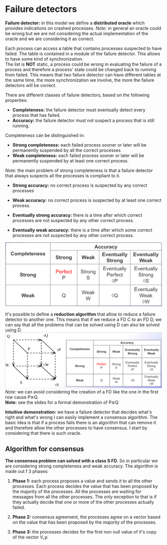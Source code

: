 # Failure detectors

**Failure detector:** in this model we define a **distributed oracle** which provides indications on crashed processes. *Note:* in general an oracle could be wrong but we are not considering the actual implementation of the oracle and we are considering it as correct.

Each process can access a table that contains processes suspected to have failed. The table is contained in a module of the failure detector. This allows to have some kind of synchronization.  
The list is **NOT** static, a process could be wrong in evaluating the failure of a process and therefore a process' state could be changed back to running from failed. This means that two failure detector can have different tables at the same time, the more synchronization we involve, the more the failure detectors will be correct.

There are different classes of failure detectors, based on the following properties:

- **Completeness:** the failure detector must eventually detect every process that has failed.
- **Accuracy:** the failure detector must not suspect a process that is still running.

Completeness can be distinguished in:

- **Strong completeness:** each failed process sooner or later will be permanently suspended by all the correct processes
- **Weak completeness:** each failed process sooner or later will be permanently suspended by at least one correct process.

*Note:* the main problem of strong completeness is that a failure detector that always suspects all the processes is compliant to it.

- **Strong accuracy:** no correct process is suspected by any correct processes
- **Weak accuracy:** no correct process is suspected by at least one correct process.

- **Eventually strong accuracy:** there is a time after which correct processes are not suspected by any other correct process.
- **Eventually weak accuracy:** there is a time after which some correct processes are not suspected by any other correct process.

![completeness_accuracy](../Screenshots/completeness_accuracy)

It's possible to define a **reduction algorithm** that allow to reduce a failure detector to another one. This means that if we reduce a FD C to an FD D, we can say that all the problems that can be solved using D can also be solved using D.
![completeness_accuracy_reduction](../Screenshots/completeness_accuracy_reduction)
*Note:* we can avoid considering the creation of a FD like the one in the first row cause P≅Q.  
**Note:** see the slides for a formal demonstration of P≅Q

**Intuitive demonstration:** we have a failure detector that decides what's right and what's wrong I can easily implement a consensus algorithm. The basic Idea is that if a process fails there is an algorithm that can remove it and therefore allow the other processes to have consensus. I start by considering that there is such oracle.

## Algorithm for consensus

**The consensus problem can solved with a class S FD.** So in particular we are considering strong completeness and weak accuracy. The algorithm is made out f 3 phases:

1. **Phase 1:** each process proposes a value and sends it to all the other processes. Each process decides the value that has been proposed by the majority of the processes. All the processes are waiting for messages from all the other processes. The only exception to that is if they actually decide that one or more of the other processes actually failed.

2. **Phase 2:** consensus agreement, the processes agree on a vector based on the value that has been proposed by the majority of the processes.

3. **Phase 3:** the processes decides for the first non null value of it's copy of the vector V_p
